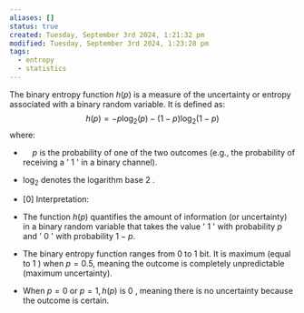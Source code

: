 ```yaml
---
aliases: []
status: true
created: Tuesday, September 3rd 2024, 1:21:32 pm
modified: Tuesday, September 3rd 2024, 1:23:28 pm
tags:
  - entropy
  - statistics
---
```


The binary entropy function $h(p)$ is a measure of the uncertainty or entropy associated with a binary random variable. It is defined as:
$$h(p)=-p \log _2(p)-(1-p) \log _2(1-p)$$where:
- $\quad p$ is the probability of one of the two outcomes (e.g., the probability of receiving a ' 1 ' in a binary channel).
- $\log _2$ denotes the logarithm base 2 .

- [0] Interpretation:
- The function $h(p)$ quantifies the amount of information (or uncertainty) in a binary random variable that takes the value ' 1 ' with probability $p$ and ' 0 ' with probability $1-p$.
- The binary entropy function ranges from 0 to 1 bit. It is maximum (equal to 1 ) when $p=0.5$, meaning the outcome is completely unpredictable (maximum uncertainty).
- When $p=0$ or $p=1, h(p)$ is 0 , meaning there is no uncertainty because the outcome is certain.